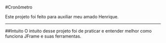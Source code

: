 #Cronômetro

Este projeto foi feito para auxiliar meu amado Henrique.

---

##Intuito
O intuito desse projeto foi de praticar e entender melhor como funciona JFrame e suas ferramentas.

